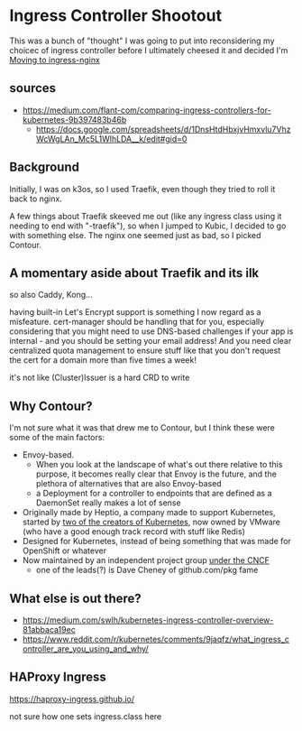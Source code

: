 # Ingress Controller Shootout

This was a bunch of "thought" I was going to put into reconsidering my choicec of ingress controller before I ultimately cheesed it and decided I'm [Moving to ingress-nginx](4472325f-12f3-4404-a03e-99132de10496.md)

## sources

- https://medium.com/flant-com/comparing-ingress-controllers-for-kubernetes-9b397483b46b
  - https://docs.google.com/spreadsheets/d/1DnsHtdHbxjvHmxvlu7VhzWcWgLAn_Mc5L1WlhLDA__k/edit#gid=0

## Background

Initially, I was on k3os, so I used Traefik, even though they tried to roll it back to nginx.

A few things about Traefik skeeved me out (like any ingress class using it needing to end with "-traefik"), so when I jumped to Kubic, I decided to go with something else. The nginx one seemed just as bad, so I picked Contour.

## A momentary aside about Traefik and its ilk

so also Caddy, Kong...

having built-in Let's Encrypt support is something I now regard as a misfeature. cert-manager should be handling that for you, especially considering that you might need to use DNS-based challenges if your app is internal - and you should be setting your email address! And you need clear centralized quota management to ensure stuff like that you don't request the cert for a domain more than five times a week!

it's not like (Cluster)Issuer is a hard CRD to write

## Why Contour?

I'm not sure what it was that drew me to Contour, but I think these were some of the main factors:

- Envoy-based.
  - When you look at the landscape of what's out there relative to this purpose, it becomes really clear that Envoy is the future, and the plethora of alternatives that are also Envoy-based
  - a Deployment for a controller to endpoints that are defined as a DaemonSet really makes a lot of sense
- Originally made by Heptio, a company made to support Kubernetes, started by [two of the creators of Kubernetes](https://www.vmware.com/company/acquisitions/heptio.html), now owned by VMware (who have a good enough track record with stuff like Redis)
- Designed for Kubernetes, instead of being something that was made for OpenShift or whatever
- Now maintained by an independent project group [under the CNCF](https://www.infoq.com/news/2020/07/cncf-contour-kubernetes-ingress/)
  - one of the leads(?) is Dave Cheney of github.com/pkg fame

## What else is out there?

- https://medium.com/swlh/kubernetes-ingress-controller-overview-81abbaca19ec
- https://www.reddit.com/r/kubernetes/comments/9jaqfz/what_ingress_controller_are_you_using_and_why/

## HAProxy Ingress

https://haproxy-ingress.github.io/

not sure how one sets ingress.class here

